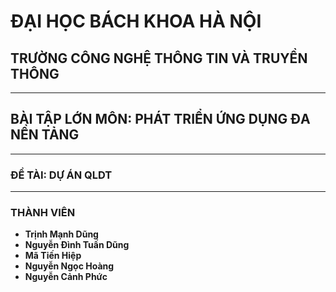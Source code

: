 # ĐẠI HỌC BÁCH KHOA HÀ NỘI  
## TRƯỜNG CÔNG NGHỆ THÔNG TIN VÀ TRUYỀN THÔNG  

---

## BÀI TẬP LỚN MÔN: PHÁT TRIỂN ỨNG DỤNG ĐA NỀN TẢNG  

---

### ĐỀ TÀI: DỰ ÁN QLDT  

---

### **THÀNH VIÊN**  
- **Trịnh Mạnh Dũng**  
- **Nguyễn Đình Tuấn Dũng**  
- **Mã Tiến Hiệp**  
- **Nguyễn Ngọc Hoàng**  
- **Nguyễn Cảnh Phức**  
